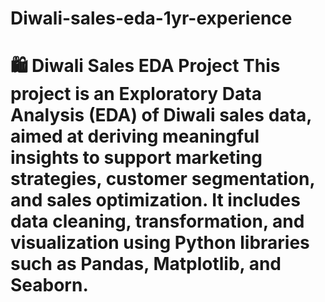 # Diwali-sales-eda-1yr-experience
# 🛍️ Diwali Sales EDA Project  This project is an Exploratory Data Analysis (EDA) of Diwali sales data, aimed at deriving meaningful insights to support marketing strategies, customer segmentation, and sales optimization. It includes data cleaning, transformation, and visualization using Python libraries such as Pandas, Matplotlib, and Seaborn.

